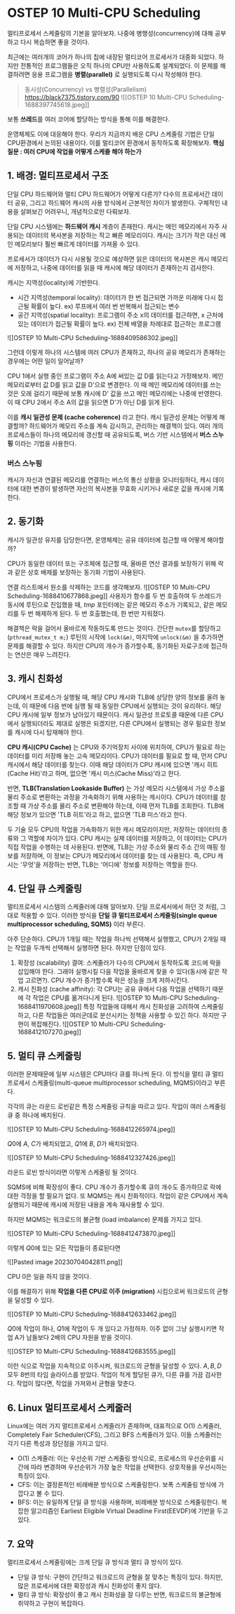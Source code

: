 # OSTEP 10 Multi-CPU Scheduling

멀티프로세서 스케줄링의 기본을 알아보자. 나중에 병행성(concurrency)에 대해 공부하고 다시 복습하면 좋을 것이다.

최근에는 여러개의 코어가 하나의 칩에 내장된 멀티코어 프로세서가 대중화 되었다.
하지만 전통적인 프로그램들은 오직 하나의 CPU만 사용하도록 설계되었다. 이 문제를 해결하려면 응용 프로그램을 **병렬(parallel)** 로 실행되도록 다시 작성해야 한다.

> 동시성(Concurrency) vs 병렬성(Parallelism)
> https://black7375.tistory.com/90
> ![[OSTEP 10 Multi-CPU Scheduling-1688397745618.jpeg]]

보통 **쓰레드**를 여러 코어에 할당하는 방식을 통해 이를 해결한다.

운영체제도 이에 대응해야 한다.
우리가 지금까지 배운 CPU 스케줄링 기법은 단일 CPU환경에서 논의된 내용이다. 이를 멀티코어 환경에서 동작하도록 확장해보자.
**핵심 질문 : 여러 CPU에 작업을 어떻게 스케줄 해야 하는가**

## 1. 배경: 멀티프로세서 구조

단일 CPU 하드웨어와 멀티 CPU 하드웨어가 어떻게 다른가?
다수의 프로세서간 데이터 공유, 그리고 하드웨어 캐시의 사용 방식에서 근본적인 차이가 발생한다. 구체적인 내용을 살펴보긴 어려우니, 개념적으로만 다뤄보자.

단일 CPU 시스템에는 **하드웨어 캐시** 계층이 존재한다. 캐시는 메인 메모리에서 자주 사용되는 데이터의 복사본을 저장하는 작고 빠른 메모리이다. 캐시는 크기가 작은 대신 메인 메모리보다 훨씬 빠르게 데이터를 가져올 수 있다.

프로세서가 데이터가 다시 사용될 것으로 예상하면 읽은 데이터의 복사본은 캐시 메모리에 저장하고, 나중에 데이터를 읽을 때 캐시에 해당 데이터가 존재하는지 검사한다.

캐시는 지역성(locality)에 기반한다.

- 시간 지역성(temporal locality): 데이터가 한 번 접근되면 가까운 미래에 다시 접근될 확률이 높다. ex) 루프에서 여러 번 반복해서 접근되는 변수
- 공간 지역성(spatial locality): 프로그램이 주소 x의 데이터를 접근하면, x 근처에 있는 데이터가 접근될 확률이 높다. ex) 전체 배열을 차례대로 접근하는 프로그램

![[OSTEP 10 Multi-CPU Scheduling-1688409586302.jpeg]]

그런데 이렇게 하나의 시스템에 여러 CPU가 존재하고, 하나의 공유 메모리가 존재하는 경우에는 어떤 일이 일어날까?

CPU 1에서 실행 중인 프로그램이 주소 A에 써있는 값 D를 읽는다고 가정해보자. 메인 메모리로부터 값 D를 읽고 값을 D'으로 변경한다. 이 때 메인 메모리에 데이터를 쓰는 것은 오래 걸리기 때문에 보통 캐시에 D' 값을 쓰고 메인 메모리에는 나중에 반영한다. 
이 때 CPU 2에서 주소 A의 값을 읽으면 D'가 아닌 D를 읽게 된다.

이를 **캐시 일관성 문제 (cache coherence)** 라고 한다. 캐시 일관성 문제는 어떻게 해결할까?
하드웨어가 메모리 주소를 계속 감시하고, 관리하는 해결책이 있다.
여러 개의 프로세스들이 하나의 메모리에 갱신할 때 공유되도록, 버스 기반 시스템에서 **버스 스누핑** 이라는 기법을 사용한다. 

### 버스 스누핑
캐시가 자신과 연결된 메모리를 연결하는 버스의 통신 상황을 모니터링하다, 캐시 데이터에 대한 변경이 발생하면 자신의 복사본을 무효화 시키거나 새로운 값을 캐시에 기록한다. 

## 2. 동기화

캐시가 일관성 유지를 담당한다면, 운영체제는 공유 데이터에 접근할 때 어떻게 해야할까?

CPU가 동일한 데이터 또는 구조체에 접근할 때, 올바른 연산 결과를 보장하기 위해 락과 같은 상호 배제를 보장하는 동기화 기법이 사용된다.

연결 리스트에서 원소를 삭제하는 코드를 생각해보자.
![[OSTEP 10 Multi-CPU Scheduling-1688410677868.jpeg]]
사용자가 함수를 두 번 호출하여 두 쓰레드가 동시에 루틴으로 진입했을 때, $tmp$ 포인터에는 같은 메모리 주소가 기록되고, 같은 메모리를 두 번 해제하게 된다. 두 번 호출했는데, 한 번만 지워졌다.

해결책은 락을 걸어서 올바르게 작동하도록 만드는 것이다. 간단한 `mutex`를 할당하고 (`pthread_mutex_t m;`) 루틴의 시작에 `lock(&m)`, 마지막에 `unlock(&m)` 을 추가하면 문제를 해결할 수 있다. 하지만 CPU의 개수가 증가할수록, 동기화된 자료구조에 접근하는 연산은 매우 느려진다.

## 3. 캐시 친화성

CPU에서 프로세스가 실행될 때, 해당 CPU 캐시와 TLB에 상당한 양의 정보를 올려 놓는데, 이 때문에 다음 번에 실행 될 때 동일한 CPU에서 실행되는 것이 유리하다. 해당 CPU 캐시에 일부 정보가 남아있기 때문이다. 캐시 일관성 프로토콜 때문에 다른 CPU에서 실행되더라도 제대로 실행은 되겠지만, 다른 CPU에서 실행되는 경우 필요한 정보를 캐시에 다시 탑재해야 한다.

**CPU 캐시(CPU Cache)** 는 CPU와 주기억장치 사이에 위치하여, CPU가 필요로 하는 데이터를 미리 저장해 놓는 고속 메모리이다. CPU가 데이터를 필요로 할 때, 먼저 CPU 캐시에서 해당 데이터를 찾는다. 이때 해당 데이터가 CPU 캐시에 있으면 '캐시 히트(Cache Hit)'라고 하며, 없으면 '캐시 미스(Cache Miss)'라고 한다.

반면, **TLB(Translation Lookaside Buffer)** 는 가상 메모리 시스템에서 가상 주소를 물리 주소로 변환하는 과정을 가속화하기 위해 사용하는 캐시이다. CPU가 데이터를 참조할 때 가상 주소를 물리 주소로 변환해야 하는데, 이때 먼저 TLB를 조회한다. TLB에 해당 정보가 있으면 'TLB 히트'라고 하고, 없으면 'TLB 미스'라고 한다.

두 기술 모두 CPU의 작업을 가속화하기 위한 캐시 메모리이지만, 저장하는 데이터의 종류와 그 역할에 차이가 있다. CPU 캐시는 실제 데이터를 저장하고, 이 데이터는 CPU가 직접 작업을 수행하는 데 사용된다. 반면에, TLB는 가상 주소와 물리 주소 간의 매핑 정보를 저장하며, 이 정보는 CPU가 메모리에서 데이터를 찾는 데 사용된다. 즉, CPU 캐시는 '무엇'을 저장하는 반면, TLB는 '어디에' 정보를 저장하는 역할을 한다.

## 4. 단일 큐 스케줄링

멀티프로세서 시스템의 스케줄러에 대해 알아보자. 단일 프로세서에서 하던 것 처럼, 그대로 적용할 수 있다. 이러한 방식을 **단일 큐 멀티프로세서 스케줄링(single queue multiprocessor scheduling, SQMS)** 이라 부른다.

아주 단순하다. CPU가 1개일 때는 작업을 하나씩 선택해서 실행했고, CPU가 2개일 때는 작업을 두개씩 선택해서 실행하면 된다. 
하지만 단점이 있다.

1. 확장성 (scalability) 결여: 스케줄러가 다수의 CPU에서 동작하도록 코드에 락을 삽입해야 한다. 그래야 실행시킬 다음 작업을 올바르게 찾을 수 있다(동시에 같은 작업 고르면?). CPU 개수가 증가할수록 락은 성능을 크게 저하시킨다. 
2. 캐시 친화성 (cache affinity): 각 CPU는 공유 큐에서 다음 작업을 선택하기 때문에 각 작업은 CPU를 옮겨다니게 된다.
![[OSTEP 10 Multi-CPU Scheduling-1688411970608.jpeg]]
특정 작업들에 대해서 캐시 친화성을 고려하여 스케줄링하고, 다른 작업들은 여러군데로 분산시키는 정책을 사용할 수 있긴 하다. 하지만 구현이 복잡해진다.
![[OSTEP 10 Multi-CPU Scheduling-1688412107270.jpeg]]

## 5. 멀티 큐 스케줄링

이러한 문제때문에 일부 시스템은 CPU마다 큐를 하나씩 둔다. 이 방식을 멀티 큐 멀티프로세서 스케줄링(multi-queue multiprocessor scheduling, MQMS)이라고 부른다.

각각의 큐는 라운드 로빈같은 특정 스케줄링 규칙을 따르고 있다. 작업이 여러 스케줄링 큐 중 하나에 배치된다. 

![[OSTEP 10 Multi-CPU Scheduling-1688412265974.jpeg]]

$Q0$에 $A$, $C$가 배치되었고, $Q1$에 $B$, $D$가 배치되었다. 

![[OSTEP 10 Multi-CPU Scheduling-1688412327426.jpeg]]

라운드 로빈 방식이라면 이렇게 스케줄링 될 것이다.

SQMS에 비해 확장성이 좋다. CPU 개수가 증가할수록 큐의 개수도 증가하므로 락에 대한 걱정을 할 필요가 없다. 또 MQMS는 캐시 친화적이다. 작업이 같은 CPU에서 계속 실행되기 때문에 캐시에 저장된 내용을 계속 재사용할 수 있다.

하지만 MQMS는 워크로드의 불균형 (load imbalance) 문제를 가지고 있다.

![[OSTEP 10 Multi-CPU Scheduling-1688412473870.jpeg]]

이렇게 $Q0$에 있는 모든 작업들이 종료된다면

![[Pasted image 20230704042811.png]]

CPU 0은 일을 하지 않을 것이다. 

이를 해결하기 위해 **작업을 다른 CPU로 이주 (migration)** 시킴으로써 워크로드의 균형을 달성할 수 있다.

![[OSTEP 10 Multi-CPU Scheduling-1688412633462.jpeg]]

$Q0$에 작업이 하나, $Q1$에 작업이 두 개 있다고 가정하자. 이주 없이 그냥 실행시키면 작업 A가 남들보다 2배의 CPU 자원을 받을 것이다.

![[OSTEP 10 Multi-CPU Scheduling-1688412683555.jpeg]]

이런 식으로 작업을 지속적으로 이주시켜, 워크로드의 균형을 달성할 수 있다. $A, B, D$ 모두 8번의 타임 슬라이스를 받았다.
작업이 적게 할당된 큐가, 다른 큐를 가끔 검사한다. 작업이 많다면, 작업을 가져와서 균형을 맞춘다.

## 6. Linux 멀티프로세서 스케줄러

Linux에는 여러 가지 멀티프로세서 스케줄러가 존재하며, 대표적으로 O(1) 스케줄러, Completely Fair Scheduler(CFS), 그리고 BFS 스케줄러가 있다. 이들 스케줄러는 각기 다른 특성과 장단점을 가지고 있다.

- O(1) 스케줄러: 이는 우선순위 기반 스케줄링 방식으로, 프로세스의 우선순위를 시간에 따라 변경하며 우선순위가 가장 높은 작업을 선택한다. 상호작용을 우선시하는 특징이 있다.
- CFS: 이는 결정론적인 비례배분 방식으로 스케줄링한다. 보폭 스케줄링 방식에 가깝다고 볼 수 있다.
- BFS: 이는 유일하게 단일 큐 방식을 사용하며, 비례배분 방식으로 스케줄링한다. 복잡한 알고리즘인 Earliest Eligible Virtual Deadline First(EEVDF)에 기반을 두고 있다.

## 7. 요약

멀티프로세서 스케줄링에는 크게 단일 큐 방식과 멀티 큐 방식이 있다.

- 단일 큐 방식: 구현이 간단하고 워크로드의 균형을 잘 맞추는 특징이 있다. 하지만, 많은 프로세서에 대한 확장성과 캐시 친화성이 좋지 않다.
- 멀티 큐 방식: 확장성이 좋고 캐시 친화성을 잘 다루는 반면, 워크로드의 불균형에 취약하고 구현이 복잡하다.
